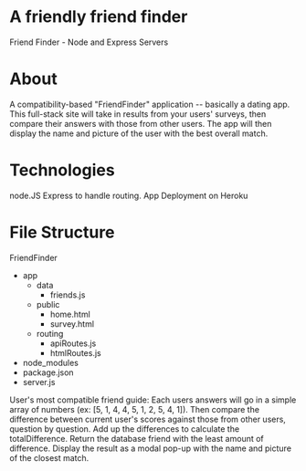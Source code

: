 
# A friendly friend finder 

Friend Finder - Node and Express Servers

# About
A compatibility-based "FriendFinder" application -- basically a dating app. This full-stack site will take in results from your users' surveys, then compare their answers with those from other users. The app will then display the name and picture of the user with the best overall match.

# Technologies 
node.JS
Express to handle routing. 
App Deployment on Heroku 

# File Structure 
FriendFinder
  - app
    - data
      - friends.js
    - public
      - home.html
      - survey.html
    - routing
      - apiRoutes.js
      - htmlRoutes.js
  - node_modules
  - package.json
  - server.js


User's most compatible friend guide:
Each users answers will go in a simple array of numbers (ex: [5, 1, 4, 4, 5, 1, 2, 5, 4, 1]).
Then compare the difference between current user's scores against those from other users, question by question. Add up the differences to calculate the totalDifference.
Return the database friend with the least amount of difference.
Display the result as a modal pop-up with the name and picture of the closest match.